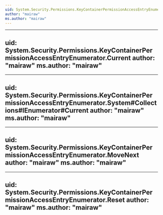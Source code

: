 ```yaml
---
uid: System.Security.Permissions.KeyContainerPermissionAccessEntryEnumerator
author: "mairaw"
ms.author: "mairaw"
---
```


---
uid: System.Security.Permissions.KeyContainerPermissionAccessEntryEnumerator.Current
author: "mairaw"
ms.author: "mairaw"
---

---
uid: System.Security.Permissions.KeyContainerPermissionAccessEntryEnumerator.System#Collections#IEnumerator#Current
author: "mairaw"
ms.author: "mairaw"
---

---
uid: System.Security.Permissions.KeyContainerPermissionAccessEntryEnumerator.MoveNext
author: "mairaw"
ms.author: "mairaw"
---

---
uid: System.Security.Permissions.KeyContainerPermissionAccessEntryEnumerator.Reset
author: "mairaw"
ms.author: "mairaw"
---
